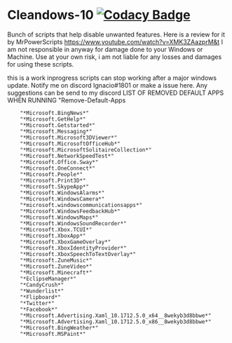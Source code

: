 # Cleandows-10 [![Codacy Badge](https://api.codacy.com/project/badge/Grade/fac49d5609114ec883b3a4c16c73b592)](https://www.codacy.com/app/Ignaciox/Cleandows-10?utm_source=github.com&amp;utm_medium=referral&amp;utm_content=Ignaciox/Cleandows-10&amp;utm_campaign=Badge_Grade)
Bunch of scripts that help disable unwanted features. 
Here is a review for it by MrPowerScripts https://www.youtube.com/watch?v=XMK3ZAazprM&t
I am not responsible in anyway for damage done to your Windows or Machine. Use at your own risk, i am not liable for any losses and damages for using these scripts.

this is a work inprogress scripts can stop working after a major windows update. Notify me on discord Ignacio#1801 or make a issue here.
Any suggestions can be send to my discord
LIST OF REMOVED DEFAULT APPS WHEN RUNNING "Remove-Default-Apps
        
        "*Microsoft.BingNews*"
        "*Microsoft.GetHelp*"
        "*Microsoft.Getstarted*"
        "*Microsoft.Messaging*"
        "*Microsoft.Microsoft3DViewer*"
        "*Microsoft.MicrosoftOfficeHub*"
        "*Microsoft.MicrosoftSolitaireCollection*"
        "*Microsoft.NetworkSpeedTest*"
        "*Microsoft.Office.Sway*"
        "*Microsoft.OneConnect*"
        "*Microsoft.People*"
        "*Microsoft.Print3D*"
        "*Microsoft.SkypeApp*"
        "*Microsoft.WindowsAlarms*"
        "*Microsoft.WindowsCamera*"
        "*microsoft.windowscommunicationsapps*"
        "*Microsoft.WindowsFeedbackHub*"
        "*Microsoft.WindowsMaps*"
        "*Microsoft.WindowsSoundRecorder*"
        "*Microsoft.Xbox.TCUI*"
        "*Microsoft.XboxApp*"
        "*Microsoft.XboxGameOverlay*"
        "*Microsoft.XboxIdentityProvider*"
        "*Microsoft.XboxSpeechToTextOverlay*"
        "*Microsoft.ZuneMusic*"
        "*Microsoft.ZuneVideo*"
        "*Microsoft.Minecraft*"
        "*EclipseManager*"
        "*CandyCrush*"
        "*Wunderlist*"
        "*Flipboard*"
        "*Twitter*"
        "*Facebook*"
        "*Microsoft.Advertising.Xaml_10.1712.5.0_x64__8wekyb3d8bbwe*"
        "*Microsoft.Advertising.Xaml_10.1712.5.0_x86__8wekyb3d8bbwe*"
        "*Microsoft.BingWeather*"
        "*Microsoft.MSPaint*"
